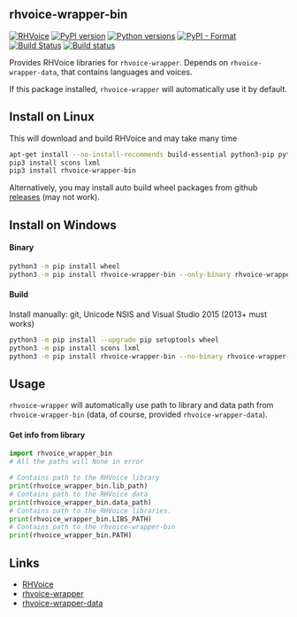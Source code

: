 ## rhvoice-wrapper-bin
[![RHVoice](https://img.shields.io/badge/RHVoice-1.0.0-lightgrey.svg)](https://github.com/Olga-Yakovleva/RHVoice/tree/1.0.0)
[![PyPI version](https://img.shields.io/pypi/v/rhvoice-wrapper-bin.svg)](https://pypi.org/project/rhvoice-wrapper-bin/)
[![Python versions](https://img.shields.io/badge/python-3.4%2B-blue.svg)](https://pypi.org/project/rhvoice-wrapper-bin/)
[![PyPI - Format](https://img.shields.io/pypi/format/rhvoice-wrapper-bin.svg)](https://pypi.org/project/rhvoice-wrapper-bin/)
[![Build Status](https://travis-ci.org/Aculeasis/rhvoice-wrapper-bin.svg?branch=master)](https://travis-ci.org/Aculeasis/rhvoice-wrapper-bin)
[![Build status](https://ci.appveyor.com/api/projects/status/7msh0o7ljxnhiv3u?svg=true)](https://ci.appveyor.com/project/Aculeasis/rhvoice-wrapper-bin)

Provides RHVoice libraries for `rhvoice-wrapper`. Depends on `rhvoice-wrapper-data`, that contains languages and voices.

If this package installed, `rhvoice-wrapper` will automatically use it by default.

## Install on Linux
This will download and build RHVoice and may take many time
```bash
apt-get install --no-install-recommends build-essential python3-pip python3-setuptools python3-wheel
pip3 install scons lxml
pip3 install rhvoice-wrapper-bin
```

Alternatively, you may install auto build wheel packages from github [releases](https://github.com/Aculeasis/rhvoice-wrapper-bin/releases) (may not work).

## Install on Windows
#### Binary
```bash
python3 -m pip install wheel
python3 -m pip install rhvoice-wrapper-bin --only-binary rhvoice-wrapper-bin
```
#### Build
Install manually: git, Unicode NSIS and Visual Studio 2015 (2013+ must works)
```bash
python3 -m pip install --upgrade pip setuptools wheel
python3 -m pip install scons lxml
python3 -m pip install rhvoice-wrapper-bin --no-binary rhvoice-wrapper-bin
```
## Usage
`rhvoice-wrapper` will automatically use path to library and data path from `rhvoice-wrapper-bin` (data, of course, provided `rhvoice-wrapper-data`).

#### Get info from library
```python
import rhvoice_wrapper_bin
# All the paths will None in error

# Contains path to the RHVoice library
print(rhvoice_wrapper_bin.lib_path)
# Contains path to the RHVoice data
print(rhvoice_wrapper_bin.data_path)
# Contains path to the RHVoice libraries.
print(rhvoice_wrapper_bin.LIBS_PATH)
# Contains path to the rhvoice-wrapper-bin
print(rhvoice_wrapper_bin.PATH)
```
## Links

- [RHVoice](https://github.com/Olga-Yakovleva/RHVoice)
- [rhvoice-wrapper](https://github.com/Aculeasis/rhvoice-proxy)
- [rhvoice-wrapper-data](https://github.com/Aculeasis/rhvoice-wrapper-data)
